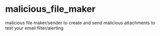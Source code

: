 # malicious_file_maker
malicious file maker/sender to create and send malicious attachments to test your email filter/alerting 

